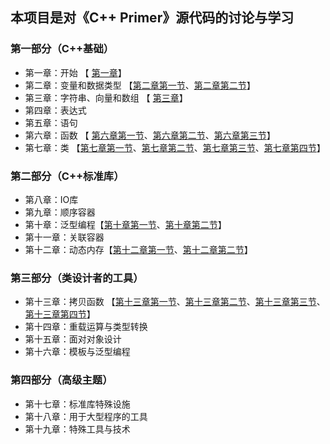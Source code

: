 ## 本项目是对《C++ Primer》源代码的讨论与学习



### 第一部分（C++基础）

- 第一章：开始 【 [第一章](https://www.bilibili.com/video/av61616563/)】
- 第二章：变量和数据类型 【[第二章第一节](https://www.bilibili.com/video/av61772099/)、[第二章第二节](https://www.bilibili.com/video/av61895809/)】
- 第三章：字符串、向量和数组 【 [第三章](https://www.bilibili.com/video/av62203251/)】
- 第四章：表达式
- 第五章：语句
- 第六章：函数 【 [第六章第一节](https://www.bilibili.com/video/av62379136/)、[第六章第二节](https://www.bilibili.com/video/av62522425/)、[第六章第三节](https://www.bilibili.com/video/av62622279/)】
- 第七章：类 【[第七章第一节](https://www.bilibili.com/video/av63208231/)、[第七章第二节](https://www.bilibili.com/video/av63356852)、[第七章第三节](https://www.bilibili.com/video/av63511684)、[第七章第四节](https://www.bilibili.com/video/av63692684/)】



### 第二部分（C++标准库）

- 第八章：IO库
- 第九章：顺序容器
- 第十章：泛型编程【[第十章第一节](https://www.bilibili.com/video/av67158385/)、[第十章第二节](https://www.bilibili.com/video/av67398703/)】
- 第十一章：关联容器
- 第十二章：动态内存【[第十二章第一节](https://www.bilibili.com/video/av67583494)、[第十二章第二节](https://www.bilibili.com/video/av67718992)】



### 第三部分（类设计者的工具）

- 第十三章：拷贝函数 【[第十三章第一节](https://www.bilibili.com/video/av70685483)、[第十三章第二节](https://www.bilibili.com/video/av70715859)、[第十三章第三节](https://www.bilibili.com/video/av70763286)、[第十三章第四节](https://www.bilibili.com/video/av71145736)】
- 第十四章：重载运算与类型转换
- 第十五章：面对对象设计
- 第十六章：模板与泛型编程



### 第四部分（高级主题）

- 第十七章：标准库特殊设施
- 第十八章：用于大型程序的工具
- 第十九章：特殊工具与技术

